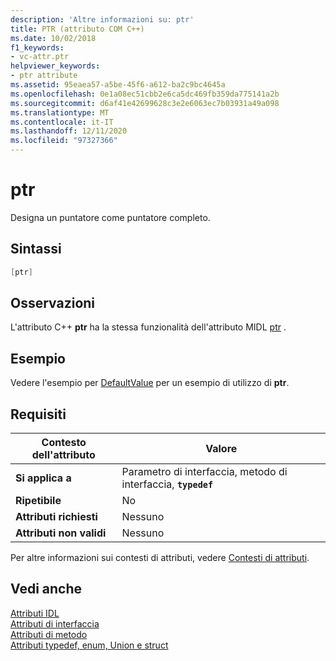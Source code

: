 ```yaml
---
description: 'Altre informazioni su: ptr'
title: PTR (attributo COM C++)
ms.date: 10/02/2018
f1_keywords:
- vc-attr.ptr
helpviewer_keywords:
- ptr attribute
ms.assetid: 95eaea57-a5be-45f6-a612-ba2c9bc4645a
ms.openlocfilehash: 0e1a08ec51cbb2e6ca5dc469fb359da775141a2b
ms.sourcegitcommit: d6af41e42699628c3e2e6063ec7b03931a49a098
ms.translationtype: MT
ms.contentlocale: it-IT
ms.lasthandoff: 12/11/2020
ms.locfileid: "97327366"
---
```

# <a name="ptr"></a>ptr

Designa un puntatore come puntatore completo.

## <a name="syntax"></a>Sintassi

```cpp
[ptr]
```

## <a name="remarks"></a>Osservazioni

L'attributo C++ **ptr** ha la stessa funzionalità dell'attributo MIDL [ptr](/windows/win32/Midl/ptr) .

## <a name="example"></a>Esempio

Vedere l'esempio per [DefaultValue](defaultvalue.md) per un esempio di utilizzo di **ptr**.

## <a name="requirements"></a>Requisiti

| Contesto dell'attributo | Valore |
|-|-|
|**Si applica a**|Parametro di interfaccia, metodo di interfaccia, **`typedef`**|
|**Ripetibile**|No|
|**Attributi richiesti**|Nessuno|
|**Attributi non validi**|Nessuno|

Per altre informazioni sui contesti di attributi, vedere [Contesti di attributi](cpp-attributes-com-net.md#contexts).

## <a name="see-also"></a>Vedi anche

[Attributi IDL](idl-attributes.md)<br/>
[Attributi di interfaccia](interface-attributes.md)<br/>
[Attributi di metodo](method-attributes.md)<br/>
[Attributi typedef, enum, Union e struct](typedef-enum-union-and-struct-attributes.md)
